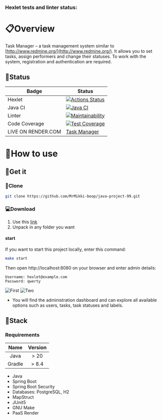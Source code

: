 ### Hexlet tests and linter status:

# :clipboard:Overview

Task Manager – a task management system similar to [http://www.redmine.org/](http://www.redmine.org/). It allows you to
set tasks, assign performers and change their statuses. To work with the system, registration and authentication are
required.

## :memo:Status

| Badge              | Status                                                                                                                                                                             |
|--------------------|------------------------------------------------------------------------------------------------------------------------------------------------------------------------------------|
| Hexlet             | [![Actions Status](https://github.com/MrMikki-boop/java-project-99/actions/workflows/hexlet-check.yml/badge.svg)](https://github.com/MrMikki-boop/java-project-99/actions)         |
| Java CI            | [![Java CI](https://github.com/MrMikki-boop/java-project-99/actions/workflows/JavaCI.yml/badge.svg)](https://github.com/MrMikki-boop/java-project-99/actions/workflows/JavaCI.yml) |
| Linter             | [![Maintainability](https://api.codeclimate.com/v1/badges/75b86ba0d1dd55d4a2bd/maintainability)](https://codeclimate.com/github/MrMikki-boop/java-project-99/maintainability)      |
| Code Coverage      | [![Test Coverage](https://api.codeclimate.com/v1/badges/75b86ba0d1dd55d4a2bd/test_coverage)](https://codeclimate.com/github/MrMikki-boop/java-project-99/test_coverage)            |
| LIVE ON RENDER.COM | [Task Manager](https://task-manager-thwe.onrender.com)                                                                                                                             |

# :file_folder:How to use

## :key:Get it

### :floppy_disk:Clone

```bash
git clone https://github.com/MrMikki-boop/java-project-99.git
```
### :computer:Download

1. Use this [link](https://github.com/MrMikki-boop/java-project-99.git/archive/refs/heads/main.zip)
1. Unpack in any folder you want

#### start

If you want to start this project locally, enter this command:

```bash
make start
```

Then open http://localhost:8080 on your browser and enter admin details:

```
Username: hexlet@example.com
Password: qwerty
```

![First](https://i.postimg.cc/HLbTHF0S/2024-02-22-220651.png)
![Two](https://i.postimg.cc/tRYmxWwb/2024-02-22-220543.png)

- You will find the administration dashboard and can explore all available options such as users, tasks, task statuses
  and labels.

## :loudspeaker:Stack

### Requirements

|  Name  | Version |
|:------:|:-------:|
|  Java  |  > 20   |
| Gradle |  > 8.4  |

* Java
* Spring Boot
* Spring Boot Security
* Databases: PostgreSQL, H2
* MapStruct
* JUnit5
* GNU Make
* PaaS Render
